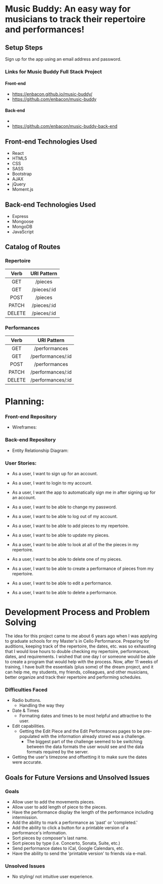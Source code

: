 # Music Buddy:  An easy way for musicians to track their repertoire and performances!

## Setup Steps
Sign up for the app using an email address and password.

### Links for Music Buddy Full Stack Project
#### Front-end
* https://enbacon.github.io/music-buddy/
* https://github.com/enbacon/music-buddy

#### Back-end
*
* https://github.com/enbacon/music-buddy-back-end

## Front-end Technologies Used
* React
* HTML5
* CSS
* SASS
* Bootstrap
* AJAX
* jQuery
* Moment.js

## Back-end Technologies Used
* Express
* Mongoose
* MongoDB
* JavaScript

## Catalog of Routes
### Repertoire

|  Verb  | URI Pattern |
|:------:|:-----------:|
|   GET  | /pieces     |
|   GET  | /pieces/:id |
|  POST  | /pieces     |
|  PATCH | /pieces/:id |
| DELETE | /pieces/:id |

### Performances

|  Verb  |    URI Pattern    |
|:------:|:-----------------:|
|   GET  |   /performances   |
|   GET  | /performances/:id |
|  POST  |   /performances   |
|  PATCH | /performances/:id |
| DELETE | /performances/:id |

# Planning:
### Front-end Repository
* Wireframes:

### Back-end Repository
* Entity Relationship Diagram:

### User Stories:
* As a user, I want to sign up for an account.
* As a user, I want to login to my account.
* As a user, I want the app to automatically sign me in after signing up for an account.
* As a user, I want to be able to change my password.
* As a user, I want to be able to log out of my account.
* As a user, I want to be able to add pieces to my repertoire.
* As a user, I want to be able to update my pieces.
* As a user, I want to be able to look at all of the the pieces in my repertoire.

* As a user, I want to be able to delete one of my pieces.
* As a user, I want to be able to create a performance of pieces from my repertoire.
* As a user, I want to be able to edit a performance.
* As a user, I want to be able to delete a performance.

# Development Process and Problem Solving
The idea for this project came to me about 6 years ago when I was applying to graduate schools for my Master's in Cello Performance. Preparing for auditions, keeping track of the repertoire, the dates, etc. was so exhausting that I would lose hours to double checking my repertoire, performances, dates, and requirements. I wished that one day I or someone would be able to create a program that would help with the process. Now, after 11 weeks of training, I have built the essentials (plus some) of the dream project, and it can help me, my students, my friends, colleagues, and other musicians, better organize and track their repertoire and performing schedules.


### Difficulties Faced
* Radio buttons.
  - Handling the way they
* Date & Times
  - Formating dates and times to be most helpful and attractive to the user.
* Edit capabilities.
  - Getting the Edit Piece and the Edit Performances pages to be pre-populated with the information already stored was a challenge.
    - The biggest part of the challenge seemed to be switching between the data formats the user would see and the data formats required by the server.
* Getting the user's timezone and offsetting it to make sure the dates were accurate.

## Goals for Future Versions and Unsolved Issues
### Goals
* Allow user to add the movements pieces.
* Allow user to add length of piece to the pieces.
* Have the performance display the length of the performance including intermission.
* Add the ability to mark a performance as 'past' or 'completed.'
* Add the ability to click a button for a printable version of a performance's information.
* Sort pieces by composer's last name.
* Sort pieces by type (i.e. Concerto, Sonata, Suite, etc.)
* Send performance dates to iCal, Google Calendars, etc.
* Have the ability to send the 'printable version' to friends via e-mail.

### Unsolved Issues
* No styling/ not intuitive user experience.
